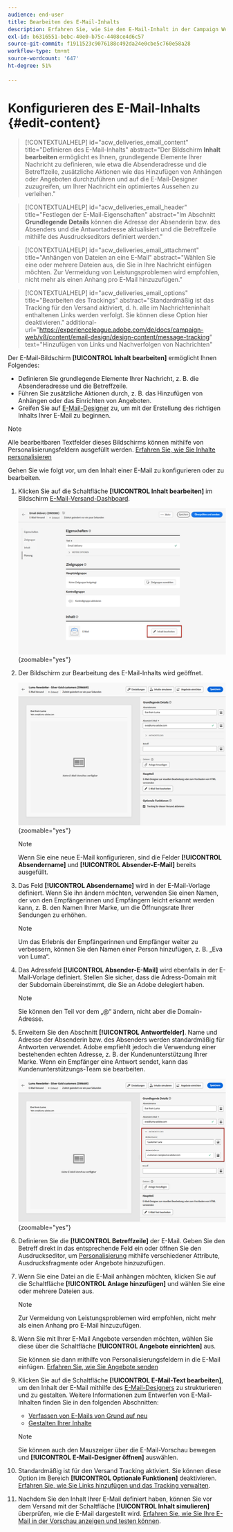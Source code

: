 ```yaml
---
audience: end-user
title: Bearbeiten des E-Mail-Inhalts
description: Erfahren Sie, wie Sie den E-Mail-Inhalt in der Campaign Web-Benutzeroberfläche bearbeiten können
exl-id: b6316551-bebc-40e0-b75c-4408ce4d6c57
source-git-commit: f1911523c9076188c492da24e0cbe5c760e58a28
workflow-type: tm+mt
source-wordcount: '647'
ht-degree: 51%

---
```


# Konfigurieren des E-Mail-Inhalts {#edit-content}

>[!CONTEXTUALHELP]
>id="acw_deliveries_email_content"
>title="Definieren des E-Mail-Inhalts"
>abstract="Der Bildschirm **Inhalt bearbeiten** ermöglicht es Ihnen, grundlegende Elemente Ihrer Nachricht zu definieren, wie etwa die Absenderadresse und die Betreffzeile, zusätzliche Aktionen wie das Hinzufügen von Anhängen oder Angeboten durchzuführen und auf die E-Mail-Designer zuzugreifen, um Ihrer Nachricht ein optimiertes Aussehen zu verleihen."

>[!CONTEXTUALHELP]
>id="acw_deliveries_email_header"
>title="Festlegen der E-Mail-Eigenschaften"
>abstract="Im Abschnitt **Grundlegende Details** können die Adresse der Absenderin bzw. des Absenders und die Antwortadresse aktualisiert und die Betreffzeile mithilfe des Ausdruckseditors definiert werden."

>[!CONTEXTUALHELP]
>id="acw_deliveries_email_attachment"
>title="Anhängen von Dateien an eine E-Mail"
>abstract="Wählen Sie eine oder mehrere Dateien aus, die Sie in Ihre Nachricht einfügen möchten. Zur Vermeidung von Leistungsproblemen wird empfohlen, nicht mehr als einen Anhang pro E-Mail hinzuzufügen."

>[!CONTEXTUALHELP]
>id="acw_deliveries_email_options"
>title="Bearbeiten des Trackings"
>abstract="Standardmäßig ist das Tracking für den Versand aktiviert, d. h. alle im Nachrichteninhalt enthaltenen Links werden verfolgt. Sie können diese Option hier deaktivieren."
>additional-url="https://experienceleague.adobe.com/de/docs/campaign-web/v8/content/email-design/design-content/message-tracking" text="Hinzufügen von Links und Nachverfolgen von Nachrichten"

Der E-Mail-Bildschirm **[!UICONTROL Inhalt bearbeiten]** ermöglicht Ihnen Folgendes:

* Definieren Sie grundlegende Elemente Ihrer Nachricht, z. B. die Absenderadresse und die Betreffzeile.
* Führen Sie zusätzliche Aktionen durch, z. B. das Hinzufügen von Anhängen oder das Einrichten von Angeboten.
* Greifen Sie auf [E-Mail-Designer](get-started-email-designer.md#start-authoring) zu, um mit der Erstellung des richtigen Inhalts Ihrer E-Mail zu beginnen.

>[!NOTE]
>
>Alle bearbeitbaren Textfelder dieses Bildschirms können mithilfe von Personalisierungsfeldern ausgefüllt werden. [Erfahren Sie, wie Sie Inhalte personalisieren](../personalization/personalize.md)

Gehen Sie wie folgt vor, um den Inhalt einer E-Mail zu konfigurieren oder zu bearbeiten.

1. Klicken Sie auf die Schaltfläche **[!UICONTROL Inhalt bearbeiten]** im Bildschirm [E-Mail-Versand-Dashboard](../email/create-email.md).

   ![Screenshot, der die Schaltfläche „Inhalt bearbeiten“ im Dashboard des E-Mail-Versands zeigt.](assets/email-edit-content-button.png){zoomable="yes"}

1. Der Bildschirm zur Bearbeitung des E-Mail-Inhalts wird geöffnet.

   ![Screenshot mit dem Dashboard zur Bearbeitung von E-Mail-Inhalten.](assets/email-edit-content-dashboard.png){zoomable="yes"}

   >[!NOTE]
   >
   >Wenn Sie eine neue E-Mail konfigurieren, sind die Felder **[!UICONTROL Absendername]** und **[!UICONTROL Absender-E-Mail]** bereits ausgefüllt.

1. Das Feld **[!UICONTROL Absendername]** wird in der E-Mail-Vorlage definiert. Wenn Sie ihn ändern möchten, verwenden Sie einen Namen, der von den Empfängerinnen und Empfängern leicht erkannt werden kann, z. B. den Namen Ihrer Marke, um die Öffnungsrate Ihrer Sendungen zu erhöhen.

   >[!NOTE]
   >
   >Um das Erlebnis der Empfängerinnen und Empfänger weiter zu verbessern, können Sie den Namen einer Person hinzufügen, z. B. „Eva von Luma“.

1. Das Adressfeld **[!UICONTROL Absender-E-Mail]** wird ebenfalls in der E-Mail-Vorlage definiert. Stellen Sie sicher, dass die Adress-Domain mit der Subdomain übereinstimmt, die Sie an Adobe delegiert haben.

   >[!NOTE]
   >
   >Sie können den Teil vor dem „@“ ändern, nicht aber die Domain-Adresse.

1. Erweitern Sie den Abschnitt **[!UICONTROL Antwortfelder]**. Name und Adresse der Absenderin bzw. des Absenders werden standardmäßig für Antworten verwendet. Adobe empfiehlt jedoch die Verwendung einer bestehenden echten Adresse, z. B. der Kundenunterstützung Ihrer Marke. Wenn ein Empfänger eine Antwort sendet, kann das Kundenunterstützungs-Team sie bearbeiten.

   ![Screenshot mit dem Abschnitt Antwortfelder im E-Mail-Inhaltseditor.](assets/email-edit-content-reply-to.png){zoomable="yes"}

1. Definieren Sie die **[!UICONTROL Betreffzeile]** der E-Mail. Geben Sie den Betreff direkt in das entsprechende Feld ein oder öffnen Sie den Ausdruckseditor, um [Personalisierung](../personalization/personalize.md) mithilfe verschiedener Attribute, Ausdrucksfragmente oder Angebote hinzuzufügen.

1. Wenn Sie eine Datei an die E-Mail anhängen möchten, klicken Sie auf die Schaltfläche **[!UICONTROL Anlage hinzufügen]** und wählen Sie eine oder mehrere Dateien aus.

   >[!NOTE]
   >
   >Zur Vermeidung von Leistungsproblemen wird empfohlen, nicht mehr als einen Anhang pro E-Mail hinzuzufügen.

   <!--limitation on size + number of files?-->

1. Wenn Sie mit Ihrer E-Mail Angebote versenden möchten, wählen Sie diese über die Schaltfläche **[!UICONTROL Angebote einrichten]** aus.

   Sie können sie dann mithilfe von Personalisierungsfeldern in die E-Mail einfügen. [Erfahren Sie, wie Sie Angebote senden](../msg/offers.md)

1. Klicken Sie auf die Schaltfläche **[!UICONTROL E-Mail-Text bearbeiten]**, um den Inhalt der E-Mail mithilfe des [E-Mail-Designers](get-started-email-designer.md#start-authoring) zu strukturieren und zu gestalten. Weitere Informationen zum Entwerfen von E-Mail-Inhalten finden Sie in den folgenden Abschnitten:

   * [Verfassen von E-Mails von Grund auf neu](create-email-content.md)
   * [Gestalten Ihrer Inhalte](get-started-email-style.md)

   >[!NOTE]
   >
   >Sie können auch den Mauszeiger über die E-Mail-Vorschau bewegen und **[!UICONTROL E-Mail-Designer öffnen]** auswählen.

1. Standardmäßig ist für den Versand Tracking aktiviert. Sie können diese Option im Bereich **[!UICONTROL Optionale Funktionen]** deaktivieren. [Erfahren Sie, wie Sie Links hinzufügen und das Tracking verwalten](message-tracking.md).

1. Nachdem Sie den Inhalt Ihrer E-Mail definiert haben, können Sie vor dem Versand mit der Schaltfläche **[!UICONTROL Inhalt simulieren]** überprüfen, wie die E-Mail dargestellt wird. [Erfahren Sie, wie Sie Ihre E-Mail in der Vorschau anzeigen und testen können](../preview-test/preview-test.md).
